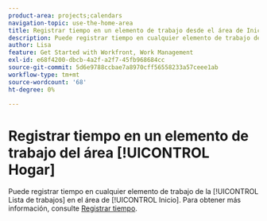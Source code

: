 ```yaml
---
product-area: projects;calendars
navigation-topic: use-the-home-area
title: Registrar tiempo en un elemento de trabajo desde el área de Inicio
description: Puede registrar tiempo en cualquier elemento de trabajo de la [!UICONTROL Lista de trabajos] en el área de [!UICONTROL Inicio]. Para obtener más información, consulte la sección [!UICONTROL Inicio] en el artículo Registrar el tiempo.
author: Lisa
feature: Get Started with Workfront, Work Management
exl-id: e68f4200-dbcb-4a2f-a2f7-45fb968684cc
source-git-commit: 5d6e9788ccbae7a8970cff56558233a57ceee1ab
workflow-type: tm+mt
source-wordcount: '68'
ht-degree: 0%

---
```


# Registrar tiempo en un elemento de trabajo del área [!UICONTROL Hogar]

Puede registrar tiempo en cualquier elemento de trabajo de la [!UICONTROL Lista de trabajos] en el área de [!UICONTROL Inicio]. Para obtener más información, consulte [Registrar tiempo](../../../timesheets/create-and-manage-timesheets/log-time.md).
